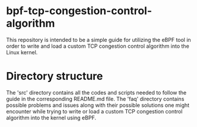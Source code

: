 # bpf-tcp-congestion-control-algorithm
This repository is intended to be a simple guide for utilizing the eBPF tool in order to write and load a custom TCP congestion control algorithm into the Linux kernel.

# Directory structure
The 'src' directory contains all the codes and scripts needed to follow the guide in the corresponding README.md file.
The 'faq' directory contains possible problems and issues  along with their possible solutions one might encounter while trying to write or load a custom TCP congestion control algorithm into the kernel using eBPF.

